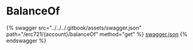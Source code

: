 # BalanceOf

{% swagger src="../../../.gitbook/assets/swagger.json" path="/erc721/{account}/balanceOf" method="get" %}
[swagger.json](../../../.gitbook/assets/swagger.json)
{% endswagger %}
